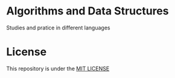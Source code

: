 # Algorithms and Data Structures

Studies and pratice in different languages

# License

This repository is under the [MIT LICENSE](LICENSE)

